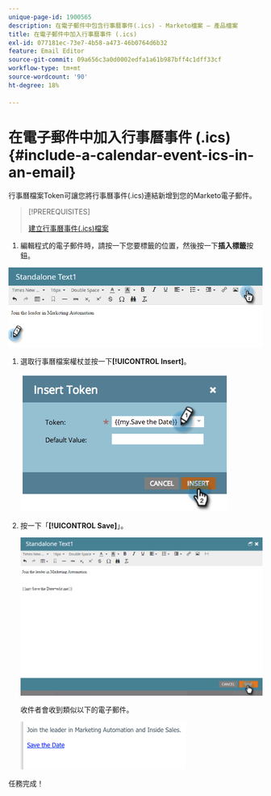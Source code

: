 ```yaml
---
unique-page-id: 1900565
description: 在電子郵件中包含行事曆事件(.ics) - Marketo檔案 — 產品檔案
title: 在電子郵件中加入行事曆事件 (.ics)
exl-id: 077181ec-73e7-4b58-a473-46b0764d6b32
feature: Email Editor
source-git-commit: 09a656c3a0d0002edfa1a61b987bff4c1dff33cf
workflow-type: tm+mt
source-wordcount: '90'
ht-degree: 18%

---
```


# 在電子郵件中加入行事曆事件 (.ics) {#include-a-calendar-event-ics-in-an-email}

行事曆檔案Token可讓您將行事曆事件(.ics)連結新增到您的Marketo電子郵件。

>[!PREREQUISITES]
>
>[建立行事曆事件(.ics)檔案](/help/marketo/product-docs/email-marketing/general/functions-in-the-editor/create-a-calendar-event-ics-file.md)

1. 編輯程式的電子郵件時，請按一下您要標籤的位置，然後按一下&#x200B;**插入標籤**&#x200B;按鈕。

![](assets/one-6.png)

1. 選取行事曆檔案權杖並按一下&#x200B;**[!UICONTROL Insert]**。

   ![](assets/image2014-9-11-16-3a53-3a30.png)

1. 按一下「**[!UICONTROL Save]**」。

   ![](assets/three-5.png)

   收件者會收到類似以下的電子郵件。

   ![](assets/image2014-9-11-16-3a53-3a48.png)

任務完成！
